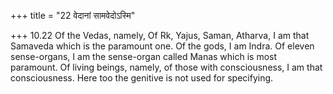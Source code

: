 +++
title = "22 वेदानां सामवेदोऽस्मि"

+++
10.22 Of the Vedas, namely, Of Rk, Yajus, Saman, Atharva, I am that Samaveda which is the paramount one. Of the gods, I am Indra. Of eleven sense-organs, I am the sense-organ called Manas which is most paramount.
Of living beings, namely, of those with consciousness, I am that consciousness. Here too the genitive is not used for specifying.
